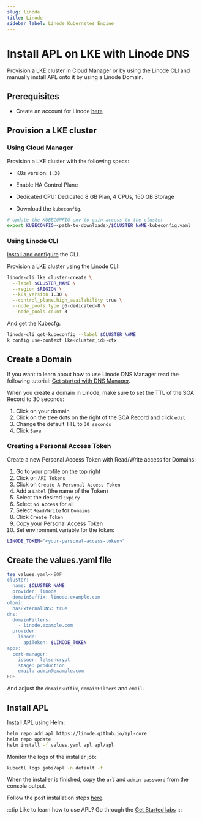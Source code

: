 ```yaml
---
slug: linode
title: Linode
sidebar_label: Linode Kubernetes Engine
---
```


# Install APL on LKE with Linode DNS

Provision a LKE cluster in Cloud Manager or by using the Linode CLI and manually install APL onto it by using a Linode Domain.

## Prerequisites

- Create an account for Linode [here](https://cloud.linode.com/)

## Provision a LKE cluster

### Using Cloud Manager

Provision a LKE cluster with the following specs:

- K8s version: `1.30`

- Enable HA Control Plane

- Dedicated CPU: Dedicated 8 GB Plan, 4 CPUs, 160 GB Storage

- Download the `kubeconfig`.

```bash
# Update the KUBECONFIG env to gain access to the cluster
export KUBECONFIG=<path-to-downloads>/$CLUSTER_NAME-kubeconfig.yaml
```

### Using Linode CLI

[Install and configure](https://techdocs.akamai.com/cloud-computing/docs/install-and-configure-the-cli) the CLI.

Provision a LKE cluster using the Linode CLI:

```bash
linode-cli lke cluster-create \
  --label $CLUSTER_NAME \
  --region $REGION \
  --k8s_version 1.30 \
  --control_plane.high_availability true \
  --node_pools.type g6-dedicated-8 \
  --node_pools.count 3
```

And get the Kubecfg:

```bash
linode-cli get-kubeconfig --label $CLUSTER_NAME
k config use-context lke<cluster_id>-ctx
```

## Create a Domain

If you want to learn about how to use Linode DNS Manager read the following tutorial: [Get started with DNS Manager](https://techdocs.akamai.com/cloud-computing/docs/getting-started-with-dns-manager).

When you create a domain in Linode, make sure to set the TTL of the SOA Record to 30 seconds:

1. Click on your domain
2. Click on the tree dots on the right of the SOA Record and click `edit`
3. Change the default TTL to `30 seconds`
4. Click `Save`

### Creating a Personal Access Token

Create a new Personal Access Token with Read/Write access for Domains:

1. Go to your profile on the top right
2. Click on `API Tokens`
3. Click on `Create A Personal Access Token`
4. Add a `Label` (the name of the Token)
5. Select the desired `Expiry`
6. Select `No Access` for all
7. Select `Read/Write` for `Domains`
8. Click `Create Token`
9. Copy your Personal Access Token
10. Set environment variable for the token:

```bash
LINODE_TOKEN="<your-personal-access-token>"
```

## Create the values.yaml file

```bash
tee values.yaml<<EOF
cluster:
  name: $CLUSTER_NAME
  provider: linode
  domainSuffix: linode.example.com
otomi:
  hasExternalDNS: true
dns:
  domainFilters: 
    - linode.example.com
  provider:
    linode:
      apiToken: $LINODE_TOKEN
apps:
  cert-manager:
    issuer: letsencrypt
    stage: production
    email: admin@example.com
EOF
```

And adjust the `domainSuffix`, `domainFilters` and `email`.

## Install APL

Install APL using Helm:

```bash
helm repo add apl https://linode.github.io/apl-core
helm repo update
helm install -f values.yaml apl apl/apl
```

Monitor the logs of the installer job:

```bash
kubectl logs jobs/apl -n default -f
```

When the installer is finished, copy the `url` and `admin-password` from the console output.

Follow the post installation steps [here](post-install-steps.md).

:::tip
Like to learn how to use APL? Go through the [Get Started labs](../labs/labs-overview.md)
:::